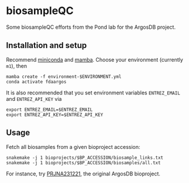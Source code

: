 # biosampleQC

Some biosampleQC efforts from the Pond lab for the ArgosDB project.

## Installation and setup

Recommend [miniconda](https://docs.conda.io/en/latest/miniconda.html) and [mamba](https://github.com/mamba-org/mamba). Choose your environment (currently `m1`), then

```
mamba create -f environment-$ENVIRONMENT.yml
conda activate fdaargos
```

It is also recommended that you set environment variables `ENTREZ_EMAIL` and `ENTREZ_API_KEY` via

```
export ENTREZ_EMAIL=$ENTREZ_EMAIL
export ENTREZ_API_KEY=$ENTREZ_API_KEY
```

## Usage

Fetch all biosamples from a given bioproject accession:

```
snakemake -j 1 bioprojects/$BP_ACCESSION/biosample_links.txt
snakemake -j 1 bioprojects/$BP_ACCESSION/biosamples/all.txt
```

For instance, try [PRJNA231221](https://www.ncbi.nlm.nih.gov/bioproject/PRJNA231221), the original ArgosDB bioproject.